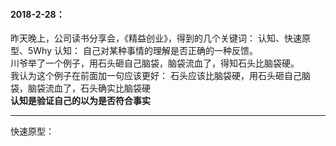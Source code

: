 #### 2018-2-28：
  昨天晚上，公司读书分享会，《精益创业》，得到的几个关键词： 认知、快速原型、5Why
   认知： 自己对某种事情的理解是否正确的一种反馈。 <br>
    川爷举了一个例子，用石头砸自己脑袋，脑袋流血了，得知石头比脑袋硬。<br>
    我认为这个例子在前面加一句应该更好： 石头应该比脑袋硬，用石头砸自己脑袋，脑袋流血了，石头确实比脑袋硬<br>
    **认知是验证自己的以为是否符合事实**
    
  ------  
  
  快速原型：
